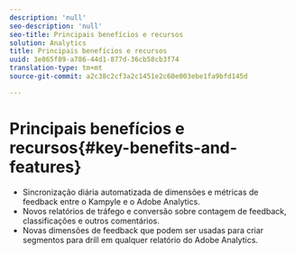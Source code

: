 ```yaml
---
description: 'null'
seo-description: 'null'
seo-title: Principais benefícios e recursos
solution: Analytics
title: Principais benefícios e recursos
uuid: 3e865f89-a786-44d1-877d-36cb58cb3f74
translation-type: tm+mt
source-git-commit: a2c38c2cf3a2c1451e2c60e003ebe1fa9bfd145d

---
```



# Principais benefícios e recursos{#key-benefits-and-features}

* Sincronização diária automatizada de dimensões e métricas de feedback entre o Kampyle e o Adobe Analytics.
* Novos relatórios de tráfego e conversão sobre contagem de feedback, classificações e outros comentários.
* Novas dimensões de feedback que podem ser usadas para criar segmentos para drill em qualquer relatório do Adobe Analytics.

